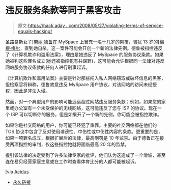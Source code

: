 # 违反服务条款等同于黑客攻击

> 原文:[https://hack aday . com/2008/05/27/violating-terms-of-service-equals-hacking/](https://hackaday.com/2008/05/27/violating-terms-of-service-equals-hacking/)

圣路易斯女子[[劳丽·德鲁](http://mahalo.com/Lori_Drew)在 MySpace 上冒充一名十几岁的男孩，骚扰 13 岁的[[梅根·梅尔](http://mahalo.com/Megan_Meier)，直到她自杀，这一案件可能会开创一个新的法律先例。德鲁被指控违反了《计算机欺诈和滥用法案》，理由是她违反了 MySpace 的服务协议条款。如果她被判这些罪名成立(她还被指控犯有共谋罪)，这可能会允许根据同一法律对违反网站服务协议条款的任何人进行刑事起诉。

《计算机欺诈和滥用法案》主要是针对那些闯入私人网络窃取或破坏信息的黑客，但检察官将辩称，德鲁故意违反 MySpace 用户协议，对该网站的访问未经授权，因此是非法入侵。

然而，对一个典型用户的影响可能远远超过网站违反服务条款；例如，如果您的家里或办公室有一个未受保护的无线网络，这可能违反了您与 ISP 的协议。现在一个 ISP 可以切断你的服务，但是如果开了一个新的先例，你可能会被指控欺诈。

如果你是社交网络的用户，你可能已经犯了重罪。主要的社交网络都在他们的 TOS 协议中包含了反对使用诽谤性、中伤性或中伤性内容的条款。更重要的是，如果一项罪名成立，根据扩展后的法律，最高刑罚是 10 年监禁。由于德鲁正在接受两项指控的审判，仅这些指控她就将面临最高 20 年的监禁。

援引该法律的决定受到了许多法律专家的批评，他们认为这造成了一个滑坡，甚至连在易贝经营家庭生意或在工作时查看体育比分的人都可能被起诉。

[via [Acidus](http://www.memestreams.net/users/acidus/blogid10327843/)

*   [永久链接](http://www.securityfocus.com/news/11519/1)